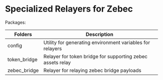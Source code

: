 # Specialized Relayers for Zebec

Packages:

| Folders      | Description                                                |
| ------------ | ---------------------------------------------------------- |
| config       | Utility for generating environment variables for relayers  |
| token_bridge | Relayer for token bridge for supporting zebec assets relay |
| zebec_bridge | Relayer for relaying zebec bridge payloads                 |
